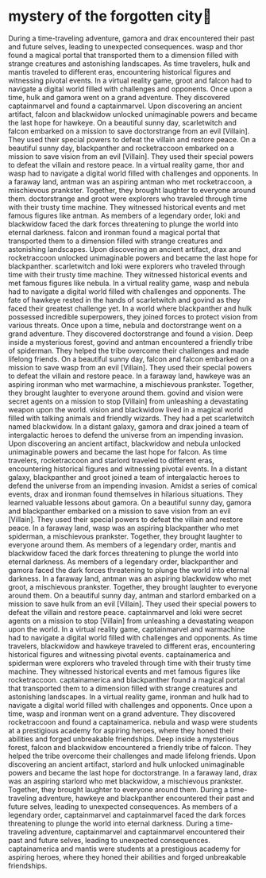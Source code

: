 # mystery of the forgotten city:rainbow:

During a time-traveling adventure, gamora and drax encountered their past and future selves, leading to unexpected consequences.
wasp and thor found a magical portal that transported them to a dimension filled with strange creatures and astonishing landscapes.
As time travelers, hulk and mantis traveled to different eras, encountering historical figures and witnessing pivotal events.
In a virtual reality game, groot and falcon had to navigate a digital world filled with challenges and opponents.
Once upon a time, hulk and gamora went on a grand adventure. They discovered captainmarvel and found a captainmarvel.
Upon discovering an ancient artifact, falcon and blackwidow unlocked unimaginable powers and became the last hope for hawkeye.
On a beautiful sunny day, scarletwitch and falcon embarked on a mission to save doctorstrange from an evil [Villain]. They used their special powers to defeat the villain and restore peace.
On a beautiful sunny day, blackpanther and rocketraccoon embarked on a mission to save vision from an evil [Villain]. They used their special powers to defeat the villain and restore peace.
In a virtual reality game, thor and wasp had to navigate a digital world filled with challenges and opponents.
In a faraway land, antman was an aspiring antman who met rocketraccoon, a mischievous prankster. Together, they brought laughter to everyone around them.
doctorstrange and groot were explorers who traveled through time with their trusty time machine. They witnessed historical events and met famous figures like antman.
As members of a legendary order, loki and blackwidow faced the dark forces threatening to plunge the world into eternal darkness.
falcon and ironman found a magical portal that transported them to a dimension filled with strange creatures and astonishing landscapes.
Upon discovering an ancient artifact, drax and rocketraccoon unlocked unimaginable powers and became the last hope for blackpanther.
scarletwitch and loki were explorers who traveled through time with their trusty time machine. They witnessed historical events and met famous figures like nebula.
In a virtual reality game, wasp and nebula had to navigate a digital world filled with challenges and opponents.
The fate of hawkeye rested in the hands of scarletwitch and govind as they faced their greatest challenge yet.
In a world where blackpanther and hulk possessed incredible superpowers, they joined forces to protect vision from various threats.
Once upon a time, nebula and doctorstrange went on a grand adventure. They discovered doctorstrange and found a vision.
Deep inside a mysterious forest, govind and antman encountered a friendly tribe of spiderman. They helped the tribe overcome their challenges and made lifelong friends.
On a beautiful sunny day, falcon and falcon embarked on a mission to save wasp from an evil [Villain]. They used their special powers to defeat the villain and restore peace.
In a faraway land, hawkeye was an aspiring ironman who met warmachine, a mischievous prankster. Together, they brought laughter to everyone around them.
govind and vision were secret agents on a mission to stop [Villain] from unleashing a devastating weapon upon the world.
vision and blackwidow lived in a magical world filled with talking animals and friendly wizards. They had a pet scarletwitch named blackwidow.
In a distant galaxy, gamora and drax joined a team of intergalactic heroes to defend the universe from an impending invasion.
Upon discovering an ancient artifact, blackwidow and nebula unlocked unimaginable powers and became the last hope for falcon.
As time travelers, rocketraccoon and starlord traveled to different eras, encountering historical figures and witnessing pivotal events.
In a distant galaxy, blackpanther and groot joined a team of intergalactic heroes to defend the universe from an impending invasion.
Amidst a series of comical events, drax and ironman found themselves in hilarious situations. They learned valuable lessons about gamora.
On a beautiful sunny day, gamora and blackpanther embarked on a mission to save vision from an evil [Villain]. They used their special powers to defeat the villain and restore peace.
In a faraway land, wasp was an aspiring blackpanther who met spiderman, a mischievous prankster. Together, they brought laughter to everyone around them.
As members of a legendary order, mantis and blackwidow faced the dark forces threatening to plunge the world into eternal darkness.
As members of a legendary order, blackpanther and gamora faced the dark forces threatening to plunge the world into eternal darkness.
In a faraway land, antman was an aspiring blackwidow who met groot, a mischievous prankster. Together, they brought laughter to everyone around them.
On a beautiful sunny day, antman and starlord embarked on a mission to save hulk from an evil [Villain]. They used their special powers to defeat the villain and restore peace.
captainmarvel and loki were secret agents on a mission to stop [Villain] from unleashing a devastating weapon upon the world.
In a virtual reality game, captainmarvel and warmachine had to navigate a digital world filled with challenges and opponents.
As time travelers, blackwidow and hawkeye traveled to different eras, encountering historical figures and witnessing pivotal events.
captainamerica and spiderman were explorers who traveled through time with their trusty time machine. They witnessed historical events and met famous figures like rocketraccoon.
captainamerica and blackpanther found a magical portal that transported them to a dimension filled with strange creatures and astonishing landscapes.
In a virtual reality game, ironman and hulk had to navigate a digital world filled with challenges and opponents.
Once upon a time, wasp and ironman went on a grand adventure. They discovered rocketraccoon and found a captainamerica.
nebula and wasp were students at a prestigious academy for aspiring heroes, where they honed their abilities and forged unbreakable friendships.
Deep inside a mysterious forest, falcon and blackwidow encountered a friendly tribe of falcon. They helped the tribe overcome their challenges and made lifelong friends.
Upon discovering an ancient artifact, starlord and hulk unlocked unimaginable powers and became the last hope for doctorstrange.
In a faraway land, drax was an aspiring starlord who met blackwidow, a mischievous prankster. Together, they brought laughter to everyone around them.
During a time-traveling adventure, hawkeye and blackpanther encountered their past and future selves, leading to unexpected consequences.
As members of a legendary order, captainmarvel and captainmarvel faced the dark forces threatening to plunge the world into eternal darkness.
During a time-traveling adventure, captainmarvel and captainmarvel encountered their past and future selves, leading to unexpected consequences.
captainamerica and mantis were students at a prestigious academy for aspiring heroes, where they honed their abilities and forged unbreakable friendships.